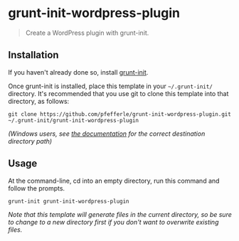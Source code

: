 # grunt-init-wordpress-plugin

> Create a WordPress plugin with grunt-init.

[grunt-init]: http://gruntjs.com/project-scaffolding

## Installation

If you haven't already done so, install [grunt-init][].

Once grunt-init is installed, place this template in your `~/.grunt-init/` directory. It's recommended that you use git to clone this template into that directory, as follows:

```
git clone https://github.com/pfefferle/grunt-init-wordpress-plugin.git ~/.grunt-init/grunt-init-wordpress-plugin
```

_(Windows users, see [the documentation][grunt-init] for the correct destination directory path)_

## Usage

At the command-line, cd into an empty directory, run this command and follow the prompts.

```
grunt-init grunt-init-wordpress-plugin
```

_Note that this template will generate files in the current directory, so be sure to change to a new directory first if you don't want to overwrite existing files._
